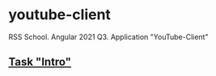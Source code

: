# youtube-client
RSS School. Angular 2021 Q3. Application "YouTube-Client"

## [Task "Intro"](https://github.com/rolling-scopes-school/tasks/blob/master/tasks/angular/intro.md)